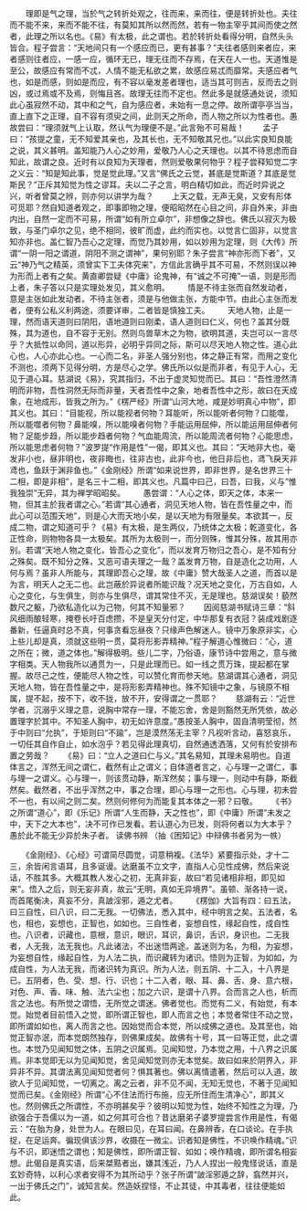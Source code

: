 <!-- { "loadSidebar": true } -->
　　理即是气之理，当於气之转折处观之，往而来，来而往，便是转折处也。夫往而不能不来，来而不能不往，有莫知其所以然而然，若有一物主宰乎其间而使之然者，此理之所以名也。《易》有太极，此之谓也。若於转折处看得分明，自然头头皆合。程子尝言：“天地间只有一个感应而已，更有甚事？”夫往者感则来者应，来者感则往者应，一感一应，循环无已，理无往而不存焉，在天在人一也。天道惟是至公，故感应有常而不忒，人情不能无私欲之累，故感应易忒而靡常。夫感应者气也，如是而感，则如是而应，有不容以毫发差者理也，适当其可则吉，反而去之则凶，或过焉或不及焉，则悔且吝。故理无往而不定也。然此多是就感通处说，须知此心虽寂然不动，其中和之气，自为感应者，未始有一息之停。故所谓亭亭当当，直上直下之正理，自不容有须臾之间，此则天之所命，而人物之所以为性者也。愚故尝曰：“理须就气上认取，然认气为理便不是。”此言殆不可易哉！
　　孟子曰：“孩提之童，无不知爱其亲也，及其长也，无不知敬其兄也。”以此实良知良能之说，其义甚明。盖知能乃人心之妙用，爱敬乃人心之天理也。以其不待思虑而自知此，故谓之良。近时有以良知为天理者，然则爱敬果何物乎？程子尝释知觉二字之义云：“知是知此事，觉是觉此理。”又言“佛氏之云觉，甚底是觉斯道？其底是觉斯民？”正斥其知觉为性之谬耳。夫以二子之言，明白精切如此，而近时异说之兴，听者曾莫之辨，则亦何以讲学为哉？
　　上天之载，无声无臭，又安有形体可觅耶？然自知道者观之，即事即物之理，便昭昭然在心目之间，非自外来，非由内出，自然一定而不可易，所谓“如有所立卓尔”，非想像之辞也。佛氏以寂灭为极致，与圣门卓尔之见，绝不相同，彼旷而虚，此约而实也。以觉言仁固非，以觉言知亦非也。盖仁智乃吾心之定理，而觉乃其妙用，如以妙用为定理，则《大传》所谓“一阴一阳之谓道，阴阳不测之谓神”，果何别耶？朱子尝言“神亦形而下者”，又云“神乃气之精英，须曾实下工夫体究来”，方信此言确乎其不可易，不然则误以神为形而上者有之矣。黄直卿尝疑《中庸》论鬼神，有“诚之不可掩”一语，则是形而上者，朱子答以只是实理处发见，其义愈明。
　　情是不待主张而自然发动者，意是主张如此发动者。不待主张者，须是与他做主张，方能中节。由此心主张而发者，便有公私义利两途，须要详审，二者皆是慎独工夫。
　　天地人物，止是一理，然而语天道则曰阴阳，语地道则曰刚柔，语人道则曰仁义，何也？盖其分既殊，其为道也，自不容于无别。然则鸟兽草木之为物，欲明其道，夫岂可以一言尽乎？大抵性以命同，道以形异，必明乎异同之际，斯可以尽天地人物之性。道心此心也，人心亦此心也。一心而二名，非圣人强分别也，体之静正有常，而用之变化不测也，须两下见得分明，方是尽心之学。佛氏所以似是而非者，有见于人心，无见于道心耳。慈湖说《易》，究其指归，不出于虚灵知觉而已。其曰：“吾性澄然清明而非物，吾性洞然无际而非量，天者吾性中之象，地者吾性中之形，故曰在天成象，在地成形，皆我之所为。”《楞严经》所谓“山河大地，咸是妙明真心中物”，即其义也。其曰：“目能视，所以能视者何物？耳能听，所以能听者何物？口能噬，所以能噬者何物？鼻能嗅，所以能嗅者何物？手能运用屈伸，所以能运用屈伸者何物？足能步趋，所以能步趋者何物？气血能周流，所以能周流者何物？心能思虑，所以能思虑者何物？”波罗提“作用是性”一偈，即其义也。其曰：“天地非大也，毫发非小也，昼非明也，夜非晦也，往非古也，此非今也，他日非后也，鸢飞戾天非鸢也，鱼跃于渊非鱼也。”《金刚经》所谓“如来说世界，即非世界，是名世界三十二相，即是非相”，是名三十二相，即其义也。凡篇中曰己，曰吾，曰我，义与“惟我独崇”无异，其为禅学昭昭矣。
　　愚尝谓：“人心之体，即天之体，本来一物，但其主於我者谓之心。”若谓“其心通者，洞见天地人物，皆在吾性量之中，而此心可以范围天地”，则是心大而天地小矣，是以天地为有限量矣。本欲其一，反成二物，谓之知道可乎？《易》有太极，是生两仪，乃统体之太极；乾道变化，各正性命，则物物各具一太极矣。其所为太极则一，而分则殊，惟其分殊，故其用亦别。若谓“天地人物之变化，皆吾心之变化”，而以发育万物归之吾心，是不知有分之殊矣。既不知分之殊，又恶可语夫理之一哉？盖发育万物，自是造化之功用，人何与焉？虽非人所能与，其理即吾心之理，故《中庸》赞大哉圣人之道，而首以是为言，明天人之无二也。此岂蔽於异说者所能识哉？况天地之变化，万古自如，人心之变化，与生俱生，则亦与生俱尽，谓其常住不灭，无是理也。慈湖误矣！藐然数尺之躯，乃欲私造化以为己物，何其不知量邪？
　　因阅慈湖书赋诗三章：“斜风细雨酿轻寒，掩卷长吁百虑攒，不是皇天分付定，中华那复有衣冠？装成戏剧逐番新，任逼真时总不真，何事贪看忘昼夜？只缘声色解迷人。镜中万象原非实，心上些儿却是真，须就这些明一贯，莫将形影弄精神。”程子解道心惟微曰：“心，道之所在；微，道之体也。”解得极明。些儿二字，乃俗语，康节诗中尝用之，意与微字相类。天人物我所以通贯为一，只是此理而已。如一线之贯万珠，提起都在掌握。故尽己之性，便能尽人物之性，可以赞化育而参天地。慈湖谓其心通者，洞见天地人物，皆在吾性量之中，是将形影弄精神也。殊不知镜中之象，与镜原不相属，提不起，按不下，收不拢，放不开，安得谓之一贯耶？
　　慈湖有云：“近世学者，沉溺乎义理之意，说胸中常存一理，不能忘舍，舍是则豁然无所凭依，故必置理字於其中。不知圣人胸中，初无如许意度。”愚按圣人胸中，固自清明莹彻，然于中则曰“允执”，于矩则曰“不踰”，岂是漠然荡无主宰？凡视听言动，喜怒哀乐，一切任其自作自止，如水泡乎？若见得此理真切，自然通透洒落，又何有於安排布置之劳哉？
　　《易》曰：“立人之道曰仁与义。”其名易知，其理未易明也。自道体言之，浑然无间之谓仁，截然有止之谓义；自体道者言之，心与理一之谓仁，事与理一之谓义。心与理一，则该贯动静，斯浑然矣；事与理一，则动中有静，斯截然矣。截然者，不出乎浑然之中，事之合理，即心与理一之形也。心与理，初未尝不一也，有以间之则二矣。然则何修何为而能复其本体之一邪？曰敬。
　　《书》之所谓“道心”，即《乐记》所谓“人生而静，天之性也”，即《中庸》所谓“未发之中，天下之大本也”，决不可作已发看。若认道心为已发，则将何者以为大本乎？愚於此不能无少异於朱子者。
读佛书辨
（抽《困知记》中辩佛书者另为一帙）

　　《金刚经》、《心经》可谓简尽圆觉，词意稍複。《法华》紧要指示处，才十二三，余皆闲言语耳，且多诞谩。达磨虽不立文字，直指人心见性成佛，然后来说话，不胜其多。大概其教人发心之初，无真非妄，故曰“若见诸相非相，即见如来”。悟入之后，则无妄非真，故云“无明，真如无异境界”。虽顿、渐各持一说，而首尾衡决，真妄不分，真詖淫邪，遁之尤者。
　　《楞伽》大旨有四：曰五法，曰三自性，曰八识，曰二无我。一切佛法，悉入其中，经中明言之矣。五法者，名也，相也，妄想也，正智也，如如也。三自性者，妄想自性，缘起自性，成自性也。八识者，识藏也，意根，意识，眼识，耳识，鼻识，舌识，身识也。二无我者，人无我，法无我也。凡此诸法，不出迷悟两途。盖迷则为名，为相，为妄想，为妄想自性，缘起自性，为人法二执，而识藏转为诸识。悟则为正智，为如如，为成自性，为人法无我，而诸识转为真识。所为人法，则五阴、十二入，十八界是已。五阴者，色、受、想、行、识也；十二入者，眼、耳、鼻、舌、身、意六根，对色、声、香、味、触、法六尘也；加之六识，是谓十八界。合而言之人也，析而言之法也。有所觉之谓悟，无所觉之谓迷。佛者觉也。而觉有二义，有始觉，有本觉。始觉者目前悟入之觉，即所谓正智也，即人而言之也；本觉者常住不动之觉，即所谓如如也，离人而言之也。因始觉而合本觉，所以成佛之道也。及其至也，始觉正智亦泯，而本觉朗然独存，则佛果成矣。故佛有十号，其一曰等正觉，此之谓也。本觉乃见闻知觉之体，五阴之识属焉。见闻知觉，乃本觉之用，十八界之识属焉。非本觉即无以为见闻知觉，舍见闻知觉则亦无本觉矣。故曰如来於阴界入，非异非不异。其谓法离见闻知觉者何？惧其著也。佛以离情遣著，然后可以入道，故欲人于见闻知觉，一切离之。离之云者，非不见不闻，无知无觉也，不著于见闻知觉而已矣。《金刚经》所谓“心不住法而行布施，应无所住而生清净心”，即其义也。然则佛氏之所谓性，不亦明甚矣乎？彼明以知觉为性，始终不知性之为理，乃欲强合于吾儒以为一道，如之何其可合也？昔达磨弟子婆罗提尝言作用是性，有偈云：“在胎为身，处世为人。在眼曰见，在耳曰闻。在鼻辨香，在口谈论。在手执捉，在足运奔。徧现俱该沙界，收摄在一微尘。识者知是佛性，不识唤作精魂。”识与不识，即迷悟之谓也；知是佛性，即所谓正智、如如；唤作精魂，即所谓名相妄想。此偈自是真实语，后来桀黠者出，嫌其浅近，乃人人捏出一般鬼怪说话，直是玄妙奇特，以利心求者安得不为其所动乎？张子所谓“詖淫邪遁之辞，翕然并兴，一出于佛氏之门”，诚知言矣。然造妖捏怪，不止其徒，中其毒者，往往便能如此。
